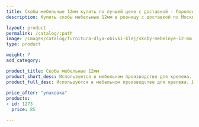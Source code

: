 ```yaml
---
title: Скобы мебельные 12мм купить по лучшей цене с доставкой - Поролоныч
description: Купить скобы мебельные 12мм в розницу с доставкой по Москве в интернет-магазине Поролоныча.

layout: product
permalink: /catalog/:path
image: /images/catalog/furnitura-dlya-obivki-klej/skoby-mebelnye-12-mm-01_1600w.jpg
type: product

weight: 7
add_category: 

product_title: Скобы мебельные 12мм
product_short_desc: Используются в мебельном производстве для крепежа. Длина скобы 12 мм.
product_full_desc: Используются в мебельном производстве для крепежа. Длина скобы 12 мм.
        
price_after: "упаковка"
products:
- id: 1273
  price: 85

---
```

